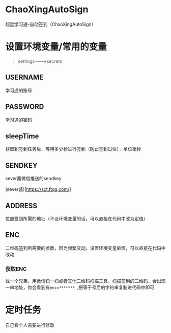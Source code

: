 # ChaoXingAutoSign
超星学习通-自动签到（ChaoXingAutoSign）
# 设置环境变量/常用的变量

> settings--->secrets

## USERNAME
学习通的账号
## PASSWORD
学习通的密码
## sleepTime
获取到签到任务后，等待多少秒进行签到（防止签到过快），单位毫秒
## SENDKEY
sever酱微信推送的sendkey

(sever酱)[https://sct.ftqq.com/]
## ADDRESS
位置签到所需的地址（不设环境变量的话，可以直接在代码中改为定值）
## ENC
二维码签到所需要的参数，因为频繁变动，设置环境变量麻烦，可以直接在代码中改动
### 获取ENC
找一个兄弟，用微信扫一扫或者其他二维码扫描工具，扫描签到的二维码，会出现一串地址，你会看到有`enc=******* `,把等于号后的字符串复制进代码中即可

# 定时任务
自己看个人需要进行修改
